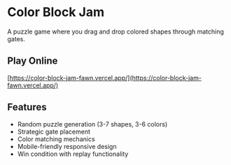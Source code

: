# Color Block Jam 
 
A puzzle game where you drag and drop colored shapes through matching gates. 
 
## Play Online 
[https://color-block-jam-fawn.vercel.app/](https://color-block-jam-fawn.vercel.app/) 
 
## Features 
- Random puzzle generation (3-7 shapes, 3-6 colors) 
- Strategic gate placement 
- Color matching mechanics 
- Mobile-friendly responsive design 
- Win condition with replay functionality 

